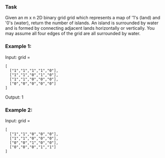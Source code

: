 ### Task
Given an m x n 2D binary grid grid which represents a map of '1's (land) and '0's (water),
return the number of islands. An island is surrounded by water and is formed 
by connecting adjacent lands horizontally or vertically.
You may assume all four edges of the grid are all surrounded by water.

### Example 1:
Input: grid = 
```
[
  ["1","1","1","1","0"],
  ["1","1","0","1","0"],
  ["1","1","0","0","0"],
  ["0","0","0","0","0"]
]
```
Output: 1

### Example 2:
Input: grid =
```
[
  ["1","1","0","0","0"],
  ["1","1","0","0","0"],
  ["0","0","1","0","0"],
  ["0","0","0","1","1"]
]
```
